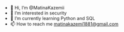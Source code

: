- 👋 Hi, I’m @MatinaKazemii
- 👀 I’m interested in security
- 🌱 I’m currently learning Python and SQL
- 📫 How to reach me matinakazemi1881@gmail.com

<!---
MatinaKazemii/MatinaKazemii is a ✨ special ✨ repository because its `README.md` (this file) appears on your GitHub profile.
You can click the Preview link to take a look at your changes.
--->
